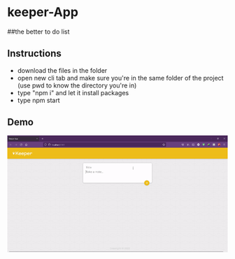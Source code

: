 # keeper-App
##the better to do list
## Instructions
- download the files in the folder  
- open new cli tab and make sure you're in the same folder of the project (use pwd to know the directory you're in)
- type "npm i" and let it install packages
- type npm start
## Demo
![](./keeper/1.gif)
